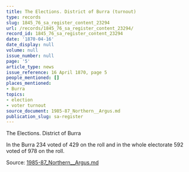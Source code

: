 ```yaml
---
title: The Elections. District of Burra (turnout)
type: records
slug: 1845_76_sa_register_content_23294
url: /records/1845_76_sa_register_content_23294/
record_id: 1845_76_sa_register_content_23294
date: '1870-04-16'
date_display: null
volume: null
issue_number: null
page: '5'
article_type: news
issue_reference: 16 April 1870, page 5
people_mentioned: []
places_mentioned:
- Burra
topics:
- election
- voter turnout
source_document: 1985-87_Northern__Argus.md
publication_slug: sa-register
---
```


The Elections.  District of Burra

In the Burra 234 voted of 429 on the roll and in the whole electorate 592 voted of 978 on the roll.

Source: [1985-87_Northern__Argus.md](/downloads/markdown/1985-87_Northern__Argus.md)

